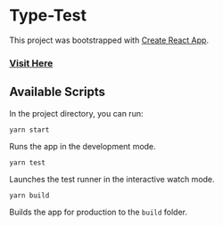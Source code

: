 # Type-Test

This project was bootstrapped with [Create React App](https://github.com/facebook/create-react-app).

### [Visit Here](https://dhavalkotak.github.io/type-test/)

## Available Scripts

In the project directory, you can run:

```
yarn start
```

Runs the app in the development mode.

```
yarn test
```

Launches the test runner in the interactive watch mode.

```
yarn build
```

Builds the app for production to the `build` folder.
